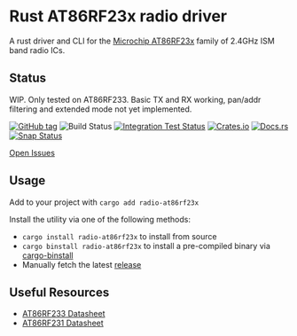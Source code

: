 # Rust AT86RF23x radio driver

A rust driver and CLI for the [Microchip AT86RF23x]() family of 2.4GHz ISM band radio ICs.

## Status

WIP. Only tested on AT86RF233. Basic TX and RX working, pan/addr filtering and extended mode not yet implemented.

[![GitHub tag](https://img.shields.io/github/tag/rust-iot/rust-radio-at86rf23x.svg)](https://github.com/rust-iot/rust-radio-at86rf23x)
![Build Status](https://github.com/rust-iot/rust-radio-at86rf23x/workflows/Rust/badge.svg)
[![Integration Test Status](https://badge.buildkite.com/a8caa71f875a6ec62091a5dda4dbf7dc0e35eb4e02c8d0933b.svg)](https://buildkite.com/rust-iot/rust-radio-at86rf23x)
[![Crates.io](https://img.shields.io/crates/v/radio-at86rf23x.svg)](https://crates.io/crates/radio-at86rf23x)
[![Docs.rs](https://docs.rs/radio-at86rf23x/badge.svg)](https://docs.rs/radio-at86rf23x)
[![Snap Status](https://build.snapcraft.io/badge/rust-iot/rust-radio-at86rf23x.svg)](https://build.snapcraft.io/user/rust-iot/rust-radio-at86rf23x)

[Open Issues](https://github.com/rust-iot/rust-radio-at86rf23x/issues)

## Usage

Add to your project with `cargo add radio-at86rf23x`

Install the utility via one of the following methods:

- `cargo install radio-at86rf23x` to install from source
- `cargo binstall radio-at86rf23x` to install a pre-compiled binary via [cargo-binstall](https://github.com/ryankurte/cargo-binstall)
- Manually fetch the latest [release](https://github.com/rust-iot/rust-radio-at86rf23x/releases/)

## Useful Resources

- [AT86RF233 Datasheet](https://ww1.microchip.com/downloads/en/DeviceDoc/Atmel-8351-MCU_Wireless-AT86RF233_Datasheet.pdf)
- [AT86RF231 Datasheet](http://ww1.microchip.com/downloads/en/devicedoc/doc8111.pdf)
